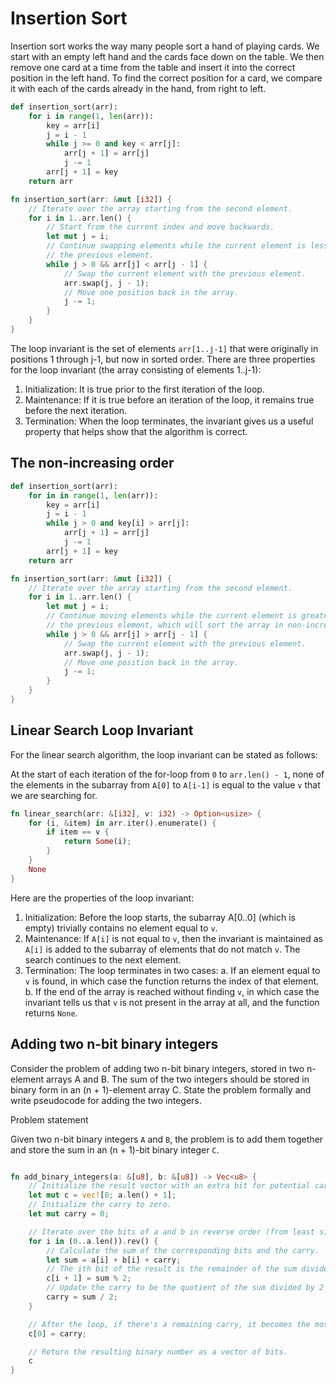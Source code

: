 # Insertion Sort

Insertion sort works the way many people sort a hand of playing cards. We start with an empty left hand and the cards face down on the table. We then remove one card at a time from the table and insert it into the correct position in the left hand. To find the correct position for a card, we compare it with each of the cards already in the hand, from right to left.

```python
def insertion_sort(arr):
    for i in range(1, len(arr)):
        key = arr[i]
        j = i - 1
        while j >= 0 and key < arr[j]:
            arr[j + 1] = arr[j]
            j -= 1
        arr[j + 1] = key
    return arr
```

```rust
fn insertion_sort(arr: &mut [i32]) {
    // Iterate over the array starting from the second element.
    for i in 1..arr.len() {
        // Start from the current index and move backwards.
        let mut j = i;
        // Continue swapping elements while the current element is less than
        // the previous element.
        while j > 0 && arr[j] < arr[j - 1] {
            // Swap the current element with the previous element.
            arr.swap(j, j - 1);
            // Move one position back in the array.
            j -= 1;
        }
    }
}
```

The loop invariant is the set of elements `arr[1..j-1]` that were originally in positions 1 through j-1, but now in sorted order. There are three properties for the loop invariant (the array consisting of elements 1..j-1):

1. Initialization: It is true prior to the first iteration of the loop.
2. Maintenance: If it is true before an iteration of the loop, it remains true before the next iteration.
3. Termination: When the loop terminates, the invariant gives us a useful property that helps show that the algorithm is correct.

## The non-increasing order

```python
def insertion_sort(arr):
    for in in range(1, len(arr)):
        key = arr[i]
        j = i - 1
        while j > 0 and key[i] > arr[j]:
            arr[j + 1] = arr[j]
            j -= 1
        arr[j + 1] = key
    return arr
```

```rust
fn insertion_sort(arr: &mut [i32]) {
    // Iterate over the array starting from the second element.
    for i in 1..arr.len() {
        let mut j = i;
        // Continue moving elements while the current element is greater than
        // the previous element, which will sort the array in non-increasing order.
        while j > 0 && arr[j] > arr[j - 1] {
            // Swap the current element with the previous element.
            arr.swap(j, j - 1);
            // Move one position back in the array.
            j -= 1;
        }
    }
}
```

## Linear Search Loop Invariant

For the linear search algorithm, the loop invariant can be stated as follows:

At the start of each iteration of the for-loop from `0` to `arr.len() - 1`, none of the elements in the subarray from `A[0]` to `A[i-1]` is equal to the value `v` that we are searching for.

```rust
fn linear_search(arr: &[i32], v: i32) -> Option<usize> {
    for (i, &item) in arr.iter().enumerate() {
        if item == v {
            return Some(i);
        }
    }
    None
}
```

Here are the properties of the loop invariant:

1. Initialization: Before the loop starts, the subarray A[0..0] (which is empty) trivially contains no element equal to `v`.
2. Maintenance: If `A[i]` is not equal to `v`, then the invariant is maintained as `A[i]` is added to the subarray of elements that do not match `v`. The search continues to the next element.
3. Termination: The loop terminates in two cases:
   a. If an element equal to `v` is found, in which case the function returns the index of that element.
   b. If the end of the array is reached without finding `v`, in which case the invariant tells us that `v` is not present in the array at all, and the function returns `None`.

## Adding two n-bit binary integers

Consider the problem of adding two n-bit binary integers, stored in two n-element arrays A and B. The sum of the two integers should be stored in binary form in an (n + 1)-element array C. State the problem formally and write pseudocode for adding the two integers.

Problem statement

Given two n-bit binary integers `A` and `B`, the problem is to add them together and store the sum in an (n + 1)-bit binary integer `C`.

```rust

fn add_binary_integers(a: &[u8], b: &[u8]) -> Vec<u8> {
    // Initialize the result vector with an extra bit for potential carry.
    let mut c = vec![0; a.len() + 1];
    // Initialize the carry to zero.
    let mut carry = 0;

    // Iterate over the bits of a and b in reverse order (from least significant to most significant bit).
    for i in (0..a.len()).rev() {
        // Calculate the sum of the corresponding bits and the carry.
        let sum = a[i] + b[i] + carry;
        // The ith bit of the result is the remainder of the sum divided by 2 (binary addition).
        c[i + 1] = sum % 2;
        // Update the carry to be the quotient of the sum divided by 2 (binary addition).
        carry = sum / 2;
    }

    // After the loop, if there's a remaining carry, it becomes the most significant bit of the result.
    c[0] = carry;

    // Return the resulting binary number as a vector of bits.
    c
}

```
